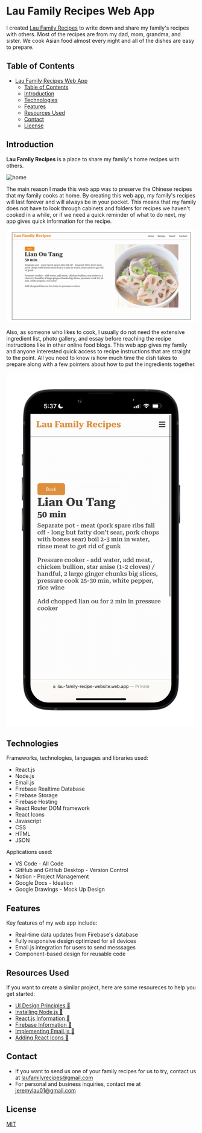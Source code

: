 # Lau Family Recipes Web App
I created [Lau Family Recipes](https://lau-family-recipe-website.web.app/) to write down and share my family's recipes with others. Most of the recipes are from my dad, mom, grandma, and sister. We cook Asian food almost every night and all of the dishes are easy to prepare.

## Table of Contents
- [Lau Family Recipes Web App](#lau-family-recipes-web-app)
  - [Table of Contents](#table-of-contents)
  - [Introduction](#introduction)
  - [Technologies](#technologies)
  - [Features](#features)
  - [Resources Used](#resources-used)
  - [Contact](#contact)
  - [License](#license)

## Introduction
**Lau Family Recipes** is a place to share my family's home recipes with others. 

![home](https://raw.githubusercontent.com/JeremyLau01/Lau-Family-Recipes-Web-App/e590e166c334551b9ac16837adef8b2154df8b53/HomeSC.svg)

The main reason I made this web app was to preserve the Chinese recipes that my family cooks at home. By creating this web app, my family's recipes will last forever and will always be in your pocket. This means that my family does not have to look through cabinets and folders for recipes we haven't cooked in a while, or if we need a quick reminder of what to do next, my app gives quick information for the recipe. 

![recipe](https://raw.githubusercontent.com/JeremyLau01/Lau-Family-Recipes-Web-App/e590e166c334551b9ac16837adef8b2154df8b53/RecipeSC.svg)

Also, as someone who likes to cook, I usually do not need the extensive ingredient list, photo gallery, and essay before reaching the recipe instructions like in other online food blogs. This web app gives my family and anyone interested quick access to recipe instructions that are straight to the point. All you need to know is how much time the dish takes to prepare along with a few pointers about how to put the ingredients together.

![phoneRecipe](https://raw.githubusercontent.com/JeremyLau01/Lau-Family-Recipes-Web-App/main/PhoneSC1.png)


## Technologies
Frameworks, technologies, languages and libraries used:
- React.js
- Node.js
- Email.js
- Firebase Realtime Database
- Firebase Storage
- Firebase Hosting
- React Router DOM framework
- React Icons
- Javascript
- CSS
- HTML
- JSON

Applications used:
- VS Code - All Code
- GitHub and GitHub Desktop - Version Control
- Notion - Project Management
- Google Docs - Ideation 
- Google Drawings - Mock Up Design

## Features

Key features of my web app include:
- Real-time data updates from Firebase's database
- Fully responsive design optimized for all devices
- Email.js integration for users to send messsages
- Component-based design for reusable code

## Resources Used

If you want to create a similar project, here are some resoureces to help you get started:
- [UI Design Principles 🔗](https://dribbble.com/resources/ui-design-principles)
- [Installing Node.js 🔗](https://nodejs.org/en)
- [React.js Information 🔗](https://react.dev/learn)
- [Firebase Information 🔗](https://firebase.google.com/docs/database)
- [Implementing Email.js 🔗](https://www.emailjs.com/docs/examples/reactjs/)
- [Adding React Icons 🔗](https://react-icons.github.io/react-icons/)

## Contact

- If you want to send us one of your family recipes for us to try, contact us at laufamilyrecipes@gmail.com
- For personal and business inquiries, contact me at jeremylau01@gmail.com 

## License
[MIT](https://choosealicense.com/licenses/mit/)
